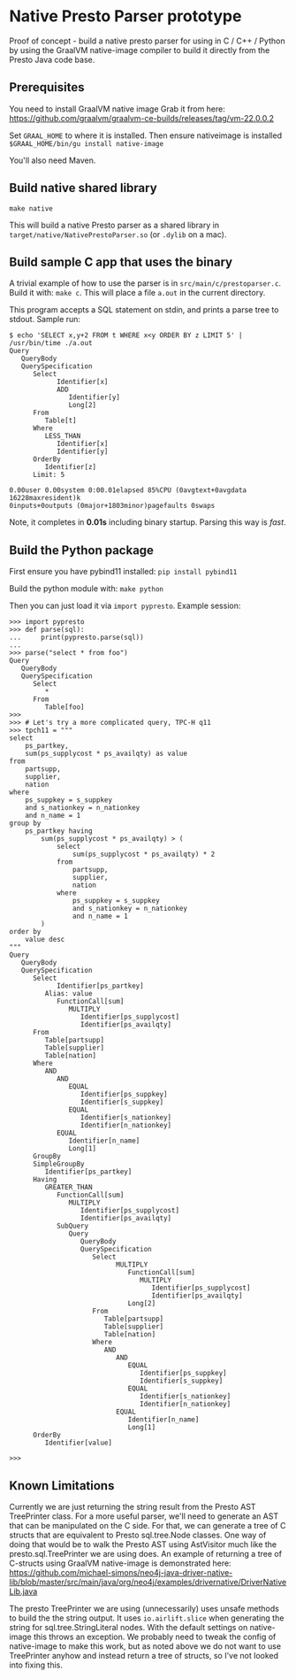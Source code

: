 # Native Presto Parser prototype

Proof of concept - build a native presto parser for using in C / C++ /
Python by using the GraalVM native-image compiler to build it directly
from the Presto Java code base.

## Prerequisites
You need to install GraalVM native image
Grab it from here: 
https://github.com/graalvm/graalvm-ce-builds/releases/tag/vm-22.0.0.2

Set `GRAAL_HOME` to where it is installed. Then ensure nativeimage is installed
`$GRAAL_HOME/bin/gu install native-image`

You'll also need Maven.

## Build native shared library

`make native`

This will build a native Presto parser as a shared library in
`target/native/NativePrestoParser.so` (or `.dylib` on a mac).

## Build sample C app that uses the binary

A trivial example of how to use the parser is in
`src/main/c/prestoparser.c`. Build it with: `make c`.
This will place a file `a.out` in the current directory. 

This program accepts a SQL statement on stdin, and prints a parse tree
to stdout. Sample run:

```
$ echo 'SELECT x,y+2 FROM t WHERE x<y ORDER BY z LIMIT 5' | /usr/bin/time ./a.out
Query 
   QueryBody
   QuerySpecification 
      Select
            Identifier[x]
            ADD
               Identifier[y]
               Long[2]
      From
         Table[t]
      Where
         LESS_THAN
            Identifier[x]
            Identifier[y]
      OrderBy
         Identifier[z]
      Limit: 5

0.00user 0.00system 0:00.01elapsed 85%CPU (0avgtext+0avgdata 16228maxresident)k
0inputs+0outputs (0major+1803minor)pagefaults 0swaps
```

Note, it completes in **0.01s** including binary startup. Parsing this
way is *fast*.

## Build the Python package

First ensure you have pybind11 installed: `pip install pybind11`

Build the python module with: `make python`

Then you can just load it via `import pypresto`.  Example session:
```
>>> import pypresto
>>> def parse(sql):
...     print(pypresto.parse(sql))
...
>>> parse("select * from foo")
Query 
   QueryBody
   QuerySpecification 
      Select
         *
      From
         Table[foo]
>>>		 
>>> # Let's try a more complicated query, TPC-H q11
>>> tpch11 = """
select
	ps_partkey,
	sum(ps_supplycost * ps_availqty) as value
from
	partsupp,
	supplier,
	nation
where
	ps_suppkey = s_suppkey
	and s_nationkey = n_nationkey
	and n_name = 1
group by
	ps_partkey having
		sum(ps_supplycost * ps_availqty) > (
			select
				sum(ps_supplycost * ps_availqty) * 2
			from
				partsupp,
				supplier,
				nation
			where
				ps_suppkey = s_suppkey
				and s_nationkey = n_nationkey
				and n_name = 1
		)
order by
	value desc
"""
Query 
   QueryBody
   QuerySpecification 
      Select
            Identifier[ps_partkey]
         Alias: value
            FunctionCall[sum]
               MULTIPLY
                  Identifier[ps_supplycost]
                  Identifier[ps_availqty]
      From
         Table[partsupp]
         Table[supplier]
         Table[nation]
      Where
         AND
            AND
               EQUAL
                  Identifier[ps_suppkey]
                  Identifier[s_suppkey]
               EQUAL
                  Identifier[s_nationkey]
                  Identifier[n_nationkey]
            EQUAL
               Identifier[n_name]
               Long[1]
      GroupBy
      SimpleGroupBy
         Identifier[ps_partkey]
      Having
         GREATER_THAN
            FunctionCall[sum]
               MULTIPLY
                  Identifier[ps_supplycost]
                  Identifier[ps_availqty]
            SubQuery
               Query 
                  QueryBody
                  QuerySpecification 
                     Select
                           MULTIPLY
                              FunctionCall[sum]
                                 MULTIPLY
                                    Identifier[ps_supplycost]
                                    Identifier[ps_availqty]
                              Long[2]
                     From
                        Table[partsupp]
                        Table[supplier]
                        Table[nation]
                     Where
                        AND
                           AND
                              EQUAL
                                 Identifier[ps_suppkey]
                                 Identifier[s_suppkey]
                              EQUAL
                                 Identifier[s_nationkey]
                                 Identifier[n_nationkey]
                           EQUAL
                              Identifier[n_name]
                              Long[1]
      OrderBy
         Identifier[value]

>>> 
```

## Known Limitations

Currently we are just returning the string result from the Presto AST
TreePrinter class. For a more useful parser, we'll need to generate an
AST that can be manipulated on the C side. For that, we can generate a
tree of C structs that are equivalent to Presto sql.tree.Node classes.
One way of doing that would be to walk the Presto AST using AstVisitor
much like the presto.sql.TreePrinter we are using does. An example of
returning a tree of C-structs using GraalVM native-image is
demonstrated here:
https://github.com/michael-simons/neo4j-java-driver-native-lib/blob/master/src/main/java/org/neo4j/examples/drivernative/DriverNativeLib.java

The presto TreePrinter we are using (unnecessarily) uses unsafe
methods to build the the string output. It uses `io.airlift.slice`
when generating the string for sql.tree.StringLiteral nodes. With the
default settings on native-image this throws an exception. We probably
need to tweak the config of native-image to make this work, but as
noted above we do not want to use TreePrinter anyhow and instead
return a tree of structs, so I've not looked into fixing this.
